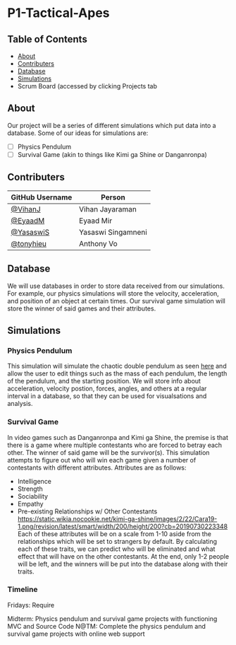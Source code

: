 # P1-Tactical-Apes

## Table of Contents
- [About](https://github.com/tonyhieu/P1-Tactical-Apes/blob/main/README.md#about)
- [Contributers](https://github.com/tonyhieu/P1-Tactical-Apes/blob/main/README.md#contributers)
- [Database](https://github.com/tonyhieu/P1-Tactical-Apes/blob/main/README.md#database)
- [Simulations](https://github.com/tonyhieu/P1-Tactical-Apes/blob/main/README.md#simulations)
- Scrum Board (accessed by clicking Projects tab

## About
Our project will be a series of different simulations which put data into a database. Some of our ideas for simulations are:
- [ ] Physics Pendulum
- [ ] Survival Game (akin to things like Kimi ga Shine or Danganronpa)

## Contributers
| GitHub Username | Person |
| --- | --- |
| [@VihanJ](https://github.com/VihanJ) | Vihan Jayaraman |
| [@EyaadM](https://github.com/eyaadm) | Eyaad Mir |
| [@YasaswiS](https://github.com/YasaswiS) | Yasaswi Singamneni |
| [@tonyhieu](https://github.com/tonyhieu) | Anthony Vo |

## Database
We will use databases in order to store data received from our simulations. For example, our physics simulations will store the velocity, acceleration, and position of an object at certain times. Our survival game simulation will store the winner of said games and their attributes.

## Simulations

### Physics Pendulum
This simulation will simulate the chaotic double pendulum as seen [here](https://rotations.berkeley.edu/wp-content/uploads/2017/10/double-pendulum.png) and allow the user to edit things such as the mass of each pendulum, the length of the pendulum, and the starting position. We will store info about acceleration, velocity postion, forces, angles, and others at a regular interval in a database, so that they can be used for visualsations and analysis.

### Survival Game
In video games such as Danganronpa and Kimi ga Shine, the premise is that there is a game where multiple contestants who are forced to betray each other. The winner of said game will be the survivor(s). This simulation attempts to figure out who will win each game given a number of contestants with different attributes. Attributes are as follows:
- Intelligence
- Strength
- Sociability
- Empathy
- Pre-existing Relationships w/ Other Contestants
https://static.wikia.nocookie.net/kimi-ga-shine/images/2/22/Cara19-1.png/revision/latest/smart/width/200/height/200?cb=20190730223348
Each of these attributes will be on a scale from 1-10 aside from the relationships which will be set to strangers by default. By calculating each of these traits, we can predict who will be eliminated and what effect that will have on the other contestants. At the end, only 1-2 people will be left, and the winners will be put into the database along with their traits.

### Timeline 

Fridays: Require 

Midterm: Physics pendulum and survival game projects with functioning MVC and Source Code
N@TM: Complete the physics pendulum and survival game projects with online web support
